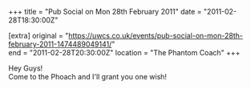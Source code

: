 +++
title = "Pub Social on Mon 28th February 2011"
date = "2011-02-28T18:30:00Z"

[extra]
original = "https://uwcs.co.uk/events/pub-social-on-mon-28th-february-2011-1474489049141/"    
end = "2011-02-28T20:30:00Z"
location = "The Phantom Coach"
+++

Hey Guys\!  
Come to the Phoach and I'll grant you one wish\!

